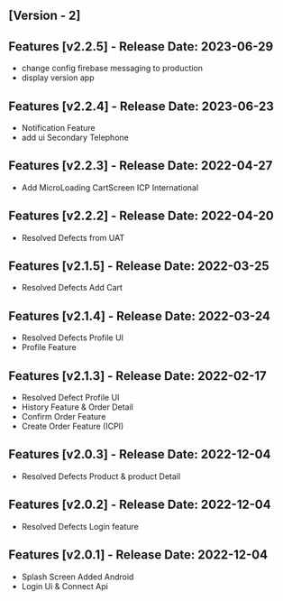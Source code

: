     
## [Version - 2]
## Features [v2.2.5] - Release Date: 2023-06-29
- change config firebase messaging to production
- display version app
## Features [v2.2.4] - Release Date: 2023-06-23
- Notification Feature
- add ui Secondary Telephone
## Features [v2.2.3] - Release Date: 2022-04-27
- Add MicroLoading CartScreen  ICP International
## Features [v2.2.2] - Release Date: 2022-04-20
- Resolved Defects from UAT
## Features [v2.1.5] - Release Date: 2022-03-25
- Resolved Defects Add Cart
## Features [v2.1.4] - Release Date: 2022-03-24
- Resolved Defects Profile UI
- Profile Feature
## Features [v2.1.3] - Release Date: 2022-02-17
- Resolved Defect Profile UI 
- History Feature & Order Detail
- Confirm Order Feature
- Create Order Feature (ICPI)
##  Features [v2.0.3] - Release Date: 2022-12-04
- Resolved Defects Product & product Detail
##  Features [v2.0.2] - Release Date: 2022-12-04
- Resolved Defects Login feature


##  Features [v2.0.1] - Release Date: 2022-12-04
- Splash Screen Added Android
- Login Ui &  Connect Api

